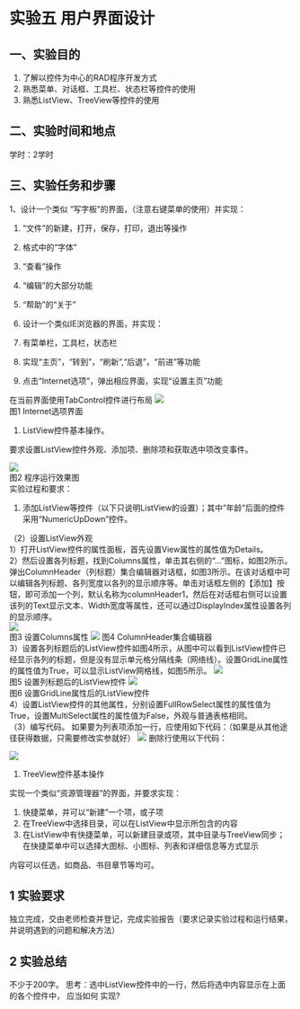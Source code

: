 # 实验五  用户界面设计

## 一、实验目的

1. 了解以控件为中心的RAD程序开发方式
2. 熟悉菜单、对话框、工具栏、状态栏等控件的使用
3. 熟悉ListView、TreeView等控件的使用

## 二、实验时间和地点

学时：2学时

## 三、实验任务和步骤

1、设计一个类似 “写字板”的界面，（注意右键菜单的使用）并实现：

1. “文件”的新建，打开，保存，打印，退出等操作
1. 格式中的“字体”
1. “查看”操作
1. “编辑”的大部分功能
1. “帮助”的“关于”

1. 设计一个类似IE浏览器的界面，并实现：
1. 有菜单栏，工具栏，状态栏
1. 实现“主页”，“转到”，“刷新”,“后退”，“前进”等功能
1. 点击“Internet选项”，弹出相应界面，实现“设置主页”功能

在当前界面使用TabControl控件进行布局
![](https://cdn.nlark.com/yuque/0/2022/png/23075474/1642215847640-a47786f6-a2ae-4362-8339-eaaa2f78dc54.png#)  
图1 Internet选项界面

1. ListView控件基本操作。

要求设置ListView控件外观、添加项、删除项和获取选中项改变事件。

![](https://cdn.nlark.com/yuque/0/2022/png/23075474/1642215848150-6b7063e9-1229-4464-9845-29933e5e821d.png#)  
图2  程序运行效果图  
实验过程和要求：

1. 添加ListView等控件（以下只说明ListView的设置）；其中”年龄”后面的控件采用“NumericUpDown”控件。

（2）设置ListView外观  
1）打开ListView控件的属性面板，首先设置View属性的属性值为Details。  
2）然后设置各列标题，找到Columns属性，单击其右侧的“…”图标，如图2所示。弹出ColumnHeader（列标题）集合编辑器对话框，如图3所示。在该对话框中可以编辑各列标题、各列宽度以各列的显示顺序等。单击对话框左侧的【添加】按钮，即可添加一个列，默认名称为columnHeader1，然后在对话框右侧可以设置该列的Text显示文本、Width宽度等属性，还可以通过DisplayIndex属性设置各列的显示顺序。  
![](https://cdn.nlark.com/yuque/0/2022/png/23075474/1642215848358-3cb93943-22e8-4825-96dc-e869a22ce9e3.png#)  
图3 设置Columns属性
![](https://cdn.nlark.com/yuque/0/2022/png/23075474/1642215848713-b9676a95-ea18-4639-ad37-b60d5a99e05d.png#)
图4 ColumnHeader集合编辑器  
3）设置各列标题后的ListView控件如图4所示，从图中可以看到ListView控件已经显示各列的标题，但是没有显示单元格分隔线条（网络线）。设置GridLine属性的属性值为True，可以显示ListView网格线，如图5所示。
![](https://cdn.nlark.com/yuque/0/2022/png/23075474/1642215848932-83aeb4b7-9548-495c-a432-0414078bc28b.png#)  
 图5 设置列标题后的ListView控件
![](https://cdn.nlark.com/yuque/0/2022/png/23075474/1642215849199-e2de3ad9-794e-4c13-913e-cee7668d1aab.png#)  
图6 设置GridLine属性后的ListView控件  
4）设置ListView控件的其他属性，分别设置FullRowSelect属性的属性值为True，设置MultiSelect属性的属性值为False，外观与普通表格相同。  
（3）编写代码。
如果要为列表项添加一行，应使用如下代码：（如果是从其他途径获得数据，只需要修改实参就好）
![](https://cdn.nlark.com/yuque/0/2022/png/23075474/1642215849400-44f0f2a9-0c3e-4fc6-bb00-c8883ecdb962.png#)
删除行使用以下代码：

![](https://cdn.nlark.com/yuque/0/2022/png/23075474/1642215849815-c6d056bc-32cd-4fa1-993c-c24936f5542d.png#)

1. TreeView控件基本操作

实现一个类似“资源管理器”的界面，并要求实现：

1. 快捷菜单，并可以“新建”一个项，或子项
1. 在TreeView中选择目录，可以在ListView中显示所包含的内容
1. 在ListView中有快捷菜单，可以新建目录或项，其中目录与TreeView同步；在快捷菜单中可以选择大图标、小图标、列表和详细信息等方式显示

内容可以任选，如商品、书目章节等均可。

## 1 实验要求

独立完成，交由老师检查并登记，完成实验报告（要求记录实验过程和运行结果，并说明遇到的问题和解决方法）

## 2 实验总结  

不少于200字。
思考：选中ListView控件中的一行，然后将选中内容显示在上面的各个控件中， 应当如何 实现?
